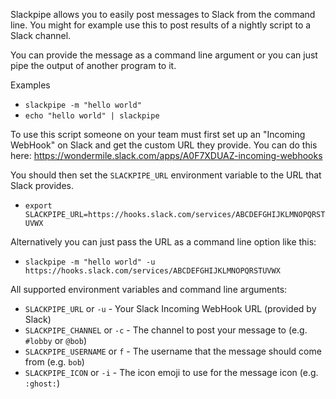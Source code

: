 Slackpipe allows you to easily post messages to Slack from the command line. You might for example use this to post results of a nightly script to a Slack channel.

You can provide the message as a command line argument or you can just pipe the output of another program to it.

Examples

 * `slackpipe -m "hello world"`
 * `echo "hello world" | slackpipe`

To use this script someone on your team must first set up an "Incoming WebHook" on Slack and get the custom URL they provide. You can do this here: https://wondermile.slack.com/apps/A0F7XDUAZ-incoming-webhooks

You should then set the `SLACKPIPE_URL` environment variable to the URL that Slack provides.
* `export SLACKPIPE_URL=https://hooks.slack.com/services/ABCDEFGHIJKLMNOPQRSTUVWX`

Alternatively you can just pass the URL as a command line option like this:
* `slackpipe -m "hello world" -u https://hooks.slack.com/services/ABCDEFGHIJKLMNOPQRSTUVWX`

All supported environment variables and command line arguments:
* `SLACKPIPE_URL` or `-u` - Your Slack Incoming WebHook URL (provided by Slack)
* `SLACKPIPE_CHANNEL` or `-c`  - The channel to post your message to (e.g. `#lobby` or `@bob`)
* `SLACKPIPE_USERNAME` or `f`  - The username that the message should come from (e.g. `bob`)
* `SLACKPIPE_ICON` or `-i` - The icon emoji to use for the message icon (e.g. `:ghost:`)
